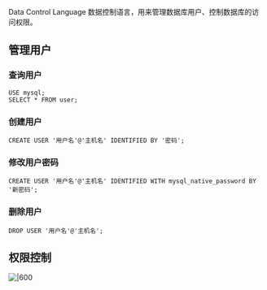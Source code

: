 Data Control Language 数据控制语言，用来管理数据库用户、控制数据库的访问权限。
## 管理用户
### 查询用户
```mysql
USE mysql;
SELECT * FROM user;
```
### 创建用户
```mysql
CREATE USER '用户名'@'主机名' IDENTIFIED BY '密码';
```
### 修改用户密码
```mysql
CREATE USER '用户名'@'主机名' IDENTIFIED WITH mysql_native_password BY '新密码';
```
### 删除用户
```mysql
DROP USER '用户名'@'主机名';
```

## 权限控制
![|600](https://typora-birdy.oss-cn-guangzhou.aliyuncs.com/20250125191646.png)
